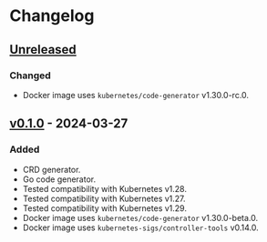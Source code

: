 # Changelog

## [Unreleased]

### Changed

- Docker image uses `kubernetes/code-generator` v1.30.0-rc.0.

## [v0.1.0] - 2024-03-27

### Added

- CRD generator.
- Go code generator.
- Tested compatibility with Kubernetes v1.28.
- Tested compatibility with Kubernetes v1.27.
- Tested compatibility with Kubernetes v1.29.
- Docker image uses `kubernetes/code-generator` v1.30.0-beta.0.
- Docker image uses `kubernetes-sigs/controller-tools` v0.14.0.

[unreleased]: https://github.com/slok/kube-code-generator/compare/v0.1.0...HEAD
[v0.1.0]: https://github.com/slok/kube-code-generator/releases/tag/v0.1.0
